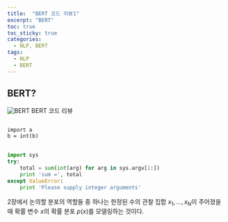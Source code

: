 ```yaml
---
title:  "BERT 코드 리뷰1"
excerpt: "BERT"
toc: true
toc_sticky: true
categories:
  - NLP, BERT
tags:
  - NLP
  - BERT
---
```


## BERT?

![BERT](../assets/img/bert.png)
BERT 코드 리뷰

<pre>
<code class="language-python">
import a
b = int(b)
</code>
</pre>


```python
import sys
try:
    total = sum(int(arg) for arg in sys.argv[1:])
    print 'sum =', total
except ValueError:
    print 'Please supply integer arguments'
```

2장에서 논의할 분포의 역할들 중 하나는 한정된 수의 관찰 집합 $x_{1},...,x_{N}$이 주어졌을 때 확률 변수 $x$의 확률 분포 $p(x)$를 모델링하는 것이다.
